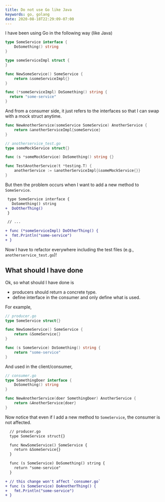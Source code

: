 ```yaml
---
title: Do not use Go like Java
keywords: go, golang
date: 2020-08-18T22:29:09-07:00
---
```


I have been using Go in the following way (like Java)

```go
type SomeService interface {
	DoSomething() string
}

type someServiceImpl struct {
}

func NewSomeService() SomeService {
	return &someServiceImpl{}
}

func (*someServiceImpl) DoSomething() string {
  return "some-service"
}
```

And from a consumer side, it just refers to the interfaces so that I can swap with a mock struct anytime.

```go
func NewAnotherService(someService SomeService) AnotherService {
	return &anotherServiceImpl{someService}
}

// anotherservice_test.go
type someMockService struct{}

func (s *someMockService) DoSomething() string {}

func TestAnotherService(t *testing.T) {
	anotherService := &anotherServiceImpl{&someMockService{}}
}
```

But then the problem occurs when I want to add a new method to `SomeService`.

```diff
 type SomeService interface {
   DoSomething() string
+  DoOtherThing()
 }

 // ...

+ func (*someServiceImpl) DoOtherThing() {
+  fmt.Println("some-service")
+ }
```

Now I have to refactor everywhere including the test files (e.g., `anotherservice_test.go`)!

## What should I have done

Ok, so what should I have done is

- producers should return a concrete type.
- define interface in the consumer and only define what is used.

For example,

```go
// producer.go
type SomeService struct{}

func NewSomeService() SomeService {
	return &SomeService{}
}

func (s SomeService) DoSomething() string {
	return "some-service"
}
```

And used in the client/consumer,

```go
// consumer.go
type SomethingDoer interface {
	DoSomething() string
}

func NewAnotherService(doer SomethingDoer) AnotherService {
	return &AnotherService{doer}
}
```

Now notice that even if I add a new method to `SomeService`, the consumer is not affected.

```diff
  // producer.go
  type SomeService struct{}

  func NewSomeService() SomeService {
    return &SomeService{}
  }

  func (s SomeService) DoSomething() string {
    return "some-service"
  }

+ // this change won't affect `consumer.go`
+ func (s SomeService) DoAnotherThing() {
+   fmt.Println("some-service")
+ }
```
